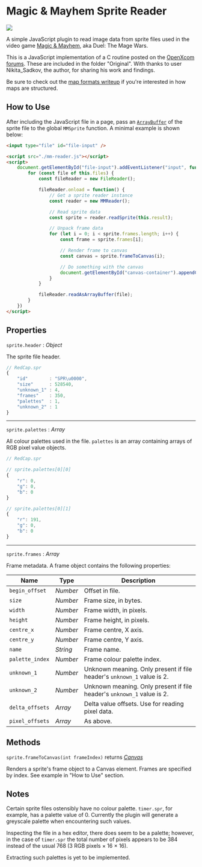 # Magic & Mayhem Sprite Reader

<img src="https://www.bunnytrack.net/images/github/mm/sprites.png" />

A simple JavaScript plugin to read image data from sprite files used in the video game [Magic & Mayhem](https://en.wikipedia.org/wiki/Magic_and_Mayhem), aka Duel: The Mage Wars.

This is a JavaScript implementation of a C routine posted on the [OpenXcom forums](https://openxcom.org/forum/index.php/topic,3932.msg125396.html). These are included in the folder "Original". With thanks to user Nikita_Sadkov, the author, for sharing his work and findings.

Be sure to check out the [map formats writeup](formats.md) if you're interested in how maps are structured.

## How to Use
After including the JavaScript file in a page, pass an [`ArrayBuffer`](https://developer.mozilla.org/en-US/docs/Web/JavaScript/Reference/Global_Objects/ArrayBuffer) of the sprite file to the global `MMSprite` function. A minimal example is shown below:

```html
<input type="file" id="file-input" />

<script src="./mm-reader.js"></script>
<script>
    document.getElementById("file-input").addEventListener("input", function() {
        for (const file of this.files) {
            const fileReader = new FileReader();

            fileReader.onload = function() {
                // Get a sprite reader instance
                const reader = new MMReader();

                // Read sprite data
                const sprite = reader.readSprite(this.result);

                // Unpack frame data
                for (let i = 0; i < sprite.frames.length; i++) {
                    const frame = sprite.frames[i];

                    // Render frame to canvas
                    const canvas = sprite.frameToCanvas(i);

                    // Do something with the canvas
                    document.getElementById("canvas-container").appendChild(canvas);
                }
            }

            fileReader.readAsArrayBuffer(file);
        }
    })
</script>
```

## Properties
`sprite.header` : _Object_

The sprite file header.

```js
// RedCap.spr
{
    "id"        : "SPR\u0000",
    "size"      : 528540,
    "unknown_1" : 4,
    "frames"    : 350,
    "palettes"  : 1,
    "unknown_2" : 1
}
```

---

`sprite.palettes` : _Array_

All colour palettes used in the file. `palettes` is an array containing arrays of RGB pixel value objects.

```js
// RedCap.spr

// sprite.palettes[0][0]
{
    "r": 0,
    "g": 0,
    "b": 0
}

// sprite.palettes[0][1]
{
    "r": 191,
    "g": 0,
    "b": 0
}
```

---

`sprite.frames` : _Array_

Frame metadata. A frame object contains the following properties:

| Name            | Type     | Description
| ---             | ---      | ---
| `begin_offset`  | _Number_ | Offset in file.
| `size`          | _Number_ | Frame size, in bytes.
| `width`         | _Number_ | Frame width, in pixels.
| `height`        | _Number_ | Frame height, in pixels.
| `centre_x`      | _Number_ | Frame centre, X axis.
| `centre_y`      | _Number_ | Frame centre, Y axis.
| `name`          | _String_ | Frame name.
| `palette_index` | _Number_ | Frame colour palette index.
| `unknown_1`     | _Number_ | Unknown meaning. Only present if file header's `unknown_1` value is 2.
| `unknown_2`     | _Number_ | Unknown meaning. Only present if file header's `unknown_1` value is 2.
| `delta_offsets` | _Array_  | Delta value offsets. Use for reading pixel data.
| `pixel_offsets` | _Array_  | As above.

## Methods
`sprite.frameToCanvas(int frameIndex)` returns _[Canvas](https://developer.mozilla.org/en-US/docs/Web/API/Canvas_API)_

Renders a sprite's frame object to a Canvas element. Frames are specified by index. See example in "How to Use" section.

## Notes

Certain sprite files ostensibly have no colour palette. `timer.spr`, for example, has a palette value of 0. Currently the plugin will generate a greyscale palette when encountering such values.

Inspecting the file in a hex editor, there does seem to be a palette; however, in the case of `timer.spr` the total number of pixels appears to be 384 instead of the usual 768 (3 RGB pixels × 16 × 16).

Extracting such palettes is yet to be implemented.
